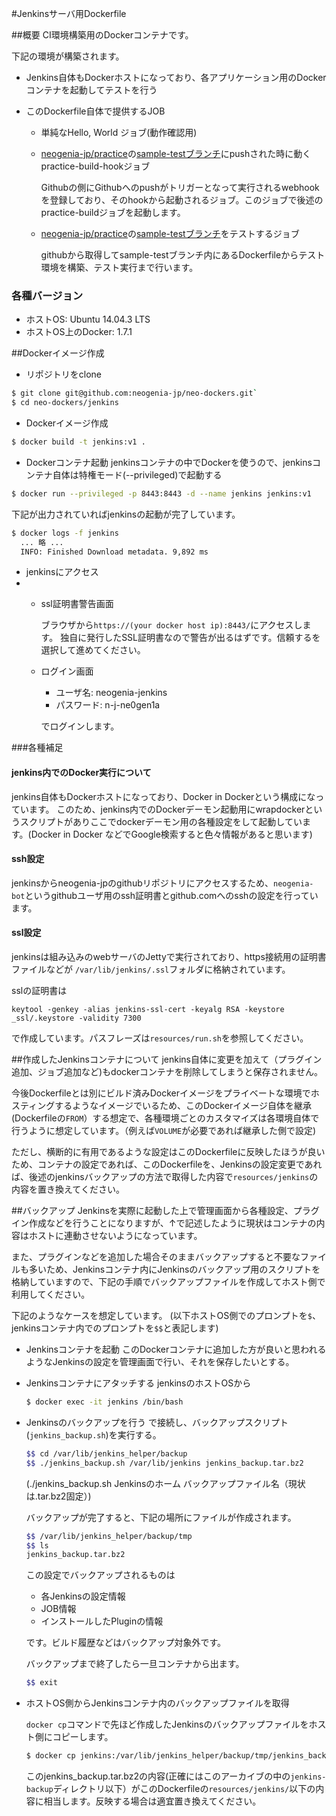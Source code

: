 #Jenkinsサーバ用Dockerfile

##概要
  CI環境構築用のDockerコンテナです。
  
  下記の環境が構築されます。
  
  - Jenkins自体もDockerホストになっており、各アプリケーション用のDockerコンテナを起動してテストを行う
  
  - このDockerfile自体で提供するJOB
    - 単純なHello, World ジョブ(動作確認用)
    - [neogenia-jp/practice](https://github.com/neogenia-jp/practice)の[sample-testブランチ](https://github.com/neogenia-jp/practice/tree/sample-test)にpushされた時に動くpractice-build-hookジョブ
    
      Githubの側にGithubへのpushがトリガーとなって実行されるwebhookを登録しており、そのhookから起動されるジョブ。このジョブで後述のpractice-buildジョブを起動します。
    - [neogenia-jp/practice](https://github.com/neogenia-jp/practice)の[sample-testブランチ](https://github.com/neogenia-jp/practice/tree/sample-test)をテストするジョブ
    
      githubから取得してsample-testブランチ内にあるDockerfileからテスト環境を構築、テスト実行まで行います。
     
### 各種バージョン
  - ホストOS: Ubuntu 14.04.3 LTS
  - ホストOS上のDocker: 1.7.1
  
##Dockerイメージ作成
  - リポジトリをclone

  ```sh
  $ git clone git@github.com:neogenia-jp/neo-dockers.git`
  $ cd neo-dockers/jenkins
  ```
  
  - Dockerイメージ作成
  
  ```sh
  $ docker build -t jenkins:v1 .
  ```
  
  - Dockerコンテナ起動
    jenkinsコンテナの中でDockerを使うので、jenkinsコンテナ自体は特権モード(--privileged)で起動する

  ```sh
  $ docker run --privileged -p 8443:8443 -d --name jenkins jenkins:v1
  ```
  
  下記が出力されていればjenkinsの起動が完了しています。
  
  ```sh
  $ docker logs -f jenkins
    ... 略 ...
    INFO: Finished Download metadata. 9,892 ms
  ```
  
  - jenkinsにアクセス
  - 
    - ssl証明書警告画面
    
      ブラウザから`https://(your docker host ip):8443/`にアクセスします。
      独自に発行したSSL証明書なので警告が出るはずです。信頼するを選択して進めてください。

    - ログイン画面
      - ユーザ名: neogenia-jenkins
      - パスワード: n-j-ne0gen1a
    
      でログインします。

###各種補足
#### jenkins内でのDocker実行について
jenkins自体もDockerホストになっており、Docker in Dockerという構成になっています。
このため、jenkins内でのDockerデーモン起動用にwrapdockerというスクリプトがありここでdockerデーモン用の各種設定をして起動しています。(Docker in Docker などでGoogle検索すると色々情報があると思います)

#### ssh設定
jenkinsからneogenia-jpのgithubリポジトリにアクセスするため、`neogenia-bot`というgithubユーザ用のssh証明書とgithub.comへのsshの設定を行っています。

#### ssl設定
jenkinsは組み込みのwebサーバのJettyで実行されており、https接続用の証明書ファイルなどが
`/var/lib/jenkins/.ssl`フォルダに格納されています。

sslの証明書は

`keytool -genkey -alias jenkins-ssl-cert -keyalg RSA -keystore _ssl/.keystore -validity 7300`

で作成しています。パスフレーズは`resources/run.sh`を参照してください。

##作成したJenkinsコンテナについて
jenkins自体に変更を加えて（プラグイン追加、ジョブ追加など)もdockerコンテナを削除してしまうと保存されません。

今後Dockerfileとは別にビルド済みDockerイメージをプライベートな環境でホスティングするようなイメージでいるため、このDockerイメージ自体を継承(Dockerfileの`FROM`）する想定で、各種環境ごとのカスタマイズは各環境自体で行うように想定しています。（例えば`VOLUME`が必要であれば継承した側で設定)

ただし、横断的に有用であるような設定はこのDockerfileに反映したほうが良いため、コンテナの設定であれば、このDockerfileを、Jenkinsの設定変更であれば、後述のjenkinsバックアップの方法で取得した内容で`resources/jenkins`の内容を置き換えてください。

##バックアップ
Jenkinsを実際に起動した上で管理画面から各種設定、プラグイン作成などを行うことになりますが、↑で記述したように現状はコンテナの内容はホストに連動させないようになっています。

また、プラグインなどを追加した場合そのままバックアップすると不要なファイルも多いため、Jenkinsコンテナ内にJenkinsのバックアップ用のスクリプトを格納していますので、下記の手順でバックアップファイルを作成してホスト側で利用してください。

下記のようなケースを想定しています。
(以下ホストOS側でのプロンプトを`$`、jenkinsコンテナ内でのプロンプトを`$$`と表記します)

- Jenkinsコンテナを起動
  このDockerコンテナに追加した方が良いと思われるようなJenkinsの設定を管理画面で行い、それを保存したいとする。

- Jenkinsコンテナにアタッチする
  jenkinsのホストOSから

  ```sh
  $ docker exec -it jenkins /bin/bash
  ```
  
- Jenkinsのバックアップを行う
  で接続し、バックアップスクリプト(`jenkins_backup.sh`)を実行する。
  
  ```sh
  $$ cd /var/lib/jenkins_helper/backup
  $$ ./jenkins_backup.sh /var/lib/jenkins jenkins_backup.tar.bz2
  ```
  
  (./jenkins_backup.sh Jenkinsのホーム バックアップファイル名（現状は.tar.bz2固定）)
  
  バックアップが完了すると、下記の場所にファイルが作成されます。
  
  ```sh
  $$ /var/lib/jenkins_helper/backup/tmp
  $$ ls
  jenkins_backup.tar.bz2
  ```
  
  この設定でバックアップされるものは

    - 各Jenkinsの設定情報
    - JOB情報
    - インストールしたPluginの情報
  
  です。ビルド履歴などはバックアップ対象外です。

  バックアップまで終了したら一旦コンテナから出ます。
  
  ```sh
  $$ exit
  ```
  
- ホストOS側からJenkinsコンテナ内のバックアップファイルを取得

  `docker cp`コマンドで先ほど作成したJenkinsのバックアップファイルをホスト側にコピーします。

  ```sh
  $ docker cp jenkins:/var/lib/jenkins_helper/backup/tmp/jenkins_backup.tar.bz2 .
  ```
  
  このjenkins_backup.tar.bz2の内容(正確にはこのアーカイブの中の`jenkins-backup`ディレクトリ以下）がこのDockerfileの`resources/jenkins/`以下の内容に相当します。反映する場合は適宜置き換えてください。
  
  
